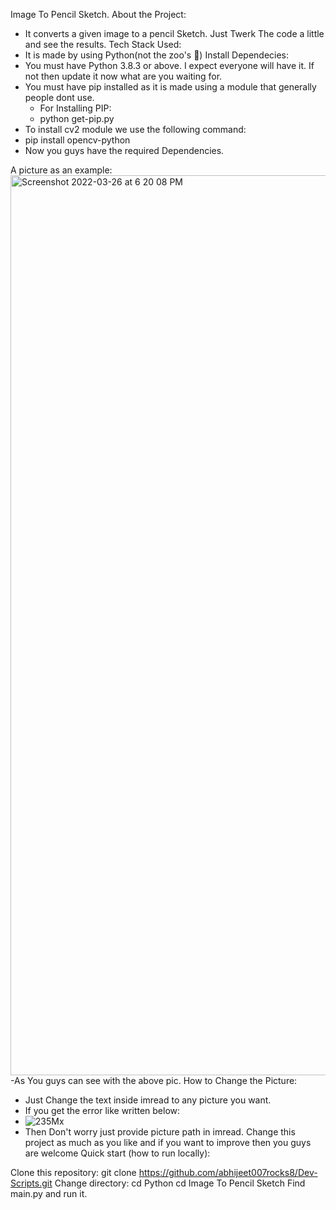 Image To Pencil Sketch.
About the Project:
  - It converts a given image to a pencil Sketch. Just Twerk The code a little and see the results.
Tech Stack Used:
  - It is made by using Python(not the zoo's 🥲)
Install Dependecies:
  - You must have Python 3.8.3 or above. I expect everyone will have it. If not then update it now what are you waiting for.
  - You must have pip installed as it is made using a module that generally people dont use.
      - For Installing PIP:
       - python get-pip.py
  - To install cv2 module we use the following command:
   - pip install opencv-python
  - Now you guys have the required Dependencies.

A picture as an example:
<img width="1440" alt="Screenshot 2022-03-26 at 6 20 08 PM" src="https://user-images.githubusercontent.com/77090462/160240634-15ba5581-9986-4e29-828f-30e0a38d55ff.png">
  -As You guys can see with the above pic.
How to Change the Picture:
  - Just Change the text inside imread to any picture you want.
  - If you get the error like written below:
  - ![235Mx](https://user-images.githubusercontent.com/77090462/160240790-0d2213f5-814e-46a5-907b-7bc36943129f.png)
  - Then Don't worry just provide picture path in imread.
Change this project as much as you like and if you want to improve then you guys are welcome
Quick start (how to run locally):

Clone this repository:
git clone https://github.com/abhijeet007rocks8/Dev-Scripts.git
Change directory:
cd Python
cd Image To Pencil Sketch
Find main.py and run it.

